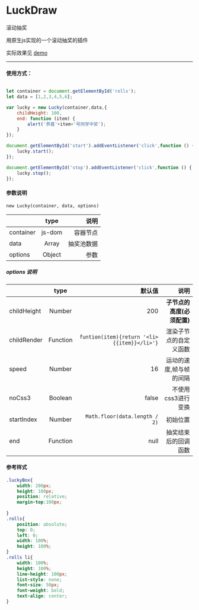 # LuckDraw
滚动抽奖  

用原生js实现的一个滚动抽奖的插件  

实际效果见 [demo](http://lmaomaoz.com/luckDraw)  

---

#### 使用方式：

``` javascript

let container = document.getElementById('rolls');
let data = [1,2,3,4,5,6];

var lucky = new Lucky(container,data,{
    childHeight: 100,
    end: function (item) {
        alert('恭喜'+item+'号同学中奖');
    }
});

document.getElementById('start').addEventListener('click',function () {
    lucky.start();
});

document.getElementById('stop').addEventListener('click',function () {
    lucky.stop();
});
```

#### 参数说明
`new Lucky(container, data, options)`

||type|说明
---|:--:|---:
container|js-dom|容器节点
data|Array|抽奖池数据
options|Object|参数

##### options 说明

||type|默认值|说明
---|:--:|---:|---:
childHeight|Number|200|**子节点的高度(必须配置)**
childRender|Function|`funtion(item){return '<li>{{item}}</li>'}`|渲染子节点的自定义函数
speed|Number|16|运动的速度,帧与帧的间隔
noCss3|Boolean|false|不使用css3进行变换
startIndex|Number|`Math.floor(data.length / 2)`|初始位置
end|Function|null|抽奖结束后的回调函数

#### 参考样式
```css
.luckyBox{
    width: 200px;
    height: 100px;
    position: relative;
    margin-top:100px;
    
}
.rolls{
    position: absolute;
    top: 0;
    left: 0;
    width: 100%;
    height: 100%;
}
.rolls li{
    width: 100%;
    height: 100%;
    line-height: 100px;
    list-style: none;
    font-size: 50px;
    font-weight: bold;
    text-align: center;
}
```

